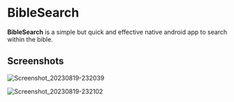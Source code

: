 # BibleSearch
**BibleSearch** is a simple but quick and effective native android app to search within the bible.

## Screenshots

![Screenshot_20230819-232039](https://github.com/eliezerben/BibleSearch/assets/19612629/432386af-c0d4-42aa-bf49-17da3a7e1ea7)  

![Screenshot_20230819-232102](https://github.com/eliezerben/BibleSearch/assets/19612629/c23c6929-78f9-495d-b3e0-09d39f011508)
